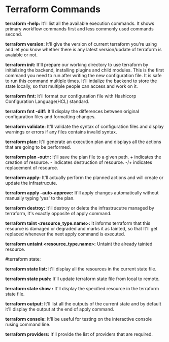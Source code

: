 # Terraform Commands

**terraform -help:** It'll list all the available execution commands. It shows primary workflow commands first and less commonly used commands second.

**terraform version:** It'll give the version of current terraform you're using and let you know whether there is any latest version/update of terraform is avaiable or not.

**terraform init:** It'll prepare our working directory to use terraform by initializing the backend, installing plugins and child modules. This is the first command you need to run after writing the new configuration file. It is safe to run this command multiple times. It'll intialize the backend to store the state locally, so
that multiple people can access and work on it.

**terraform fmt:** It'll format our configuration file with Hashicorp Configuration Language(HCL) standard.

**terraform fmt -diff:** It'll display the differences between original configuration files and formatting changes.

**terraform validate:** It'll validate the syntax of configuration files and display warnings or errors if any files contains invalid syntax.

**terraform plan:** It'll generate an execution plan and displays all the actions that are going to be performed.

**terraform plan -out=<path>:** It'll save the plan file to a given path. + indicates the creation of resource. - indicates destruction of resource. -/+ indicates replacement of resource.
  
**terraform apply:** It'll actually perform the planned actions and will create or update the infrastrucute.

**terraform apply -auto-approve:** It'll apply changes automatically without manually typing 'yes' to the plan.
  
**terraform destroy:** It'll destroy or delete the infrastrucutre managed by terraform, It's exactly opposite of apply command.
  
**terraform taint <resource_type.name>:** It informs terraform that this resource is damaged or degraded and marks it as tainted, so that It'll get replaced whenever the next apply command is executed.
  
**terraform untaint <resource_type.name>:** Untaint the already tainted resource.
  
#terraform state:
  
**terraform state list:** It'll display all the resources in the current state file.
  
**terraform state push:** It'll update terraform state file from local to remote.
  
**terraform state show <resourcename>:** It'll display the specified resource in the terraform state file.

**terraform output:** It'll list all the outputs of the current state and by default it'll display the output at the end of apply command.
  
**terraform console:** It'll be useful for testing on the interactive console rusing command line.
  
**terraform providers:** It'll provide the list of providers that are required.

